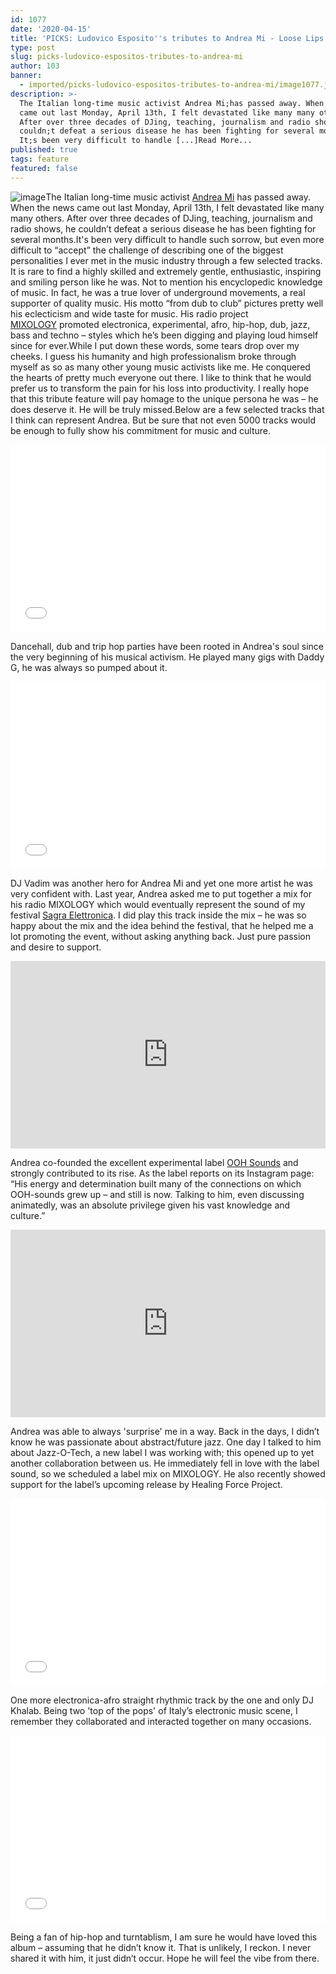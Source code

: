 ```yaml
---
id: 1077
date: '2020-04-15'
title: 'PICKS: Ludovico Esposito''s tributes to Andrea Mi - Loose Lips'
type: post
slug: picks-ludovico-espositos-tributes-to-andrea-mi
author: 103
banner:
  - imported/picks-ludovico-espositos-tributes-to-andrea-mi/image1077.jpeg
description: >-
  The Italian long-time music activist Andrea Mi;has passed away. When the news
  came out last Monday, April 13th, I felt devastated like many many others.
  After over three decades of DJing, teaching, journalism and radio shows, he
  couldn;t defeat a serious disease he has been fighting for several months.
  It;s been very difficult to handle [...]Read More...
published: true
tags: feature
featured: false
---
```

![image](../imported/picks-ludovico-espositos-tributes-to-andrea-mi/image1077.jpeg)The Italian long-time music activist [Andrea Mi](https://www.facebook.com/mrandreami) has passed away. When the news came out last Monday, April 13th, I felt devastated like many many others. After over three decades of DJing, teaching, journalism and radio shows, he couldn’t defeat a serious disease he has been fighting for several months.It's been very difficult to handle such sorrow, but even more difficult to “accept” the challenge of describing one of the biggest personalities I ever met in the music industry through a few selected tracks. It is rare to find a highly skilled and extremely gentle, enthusiastic, inspiring and smiling person like he was. Not to mention his encyclopedic knowledge of music. In fact, he was a true lover of underground movements, a real supporter of quality music. His motto “from dub to club” pictures pretty well his eclecticism and wide taste for music. His radio project [MIXOLOGY](https://www.mixcloud.com/andrea_mi/stream/) promoted electronica, experimental, afro, hip-hop, dub, jazz, bass and techno – styles which he’s been digging and playing loud himself since for ever.While I put down these words, some tears drop over my cheeks. I guess his humanity and high professionalism broke through myself as so as many other young music activists like me. He conquered the hearts of pretty much everyone out there. I like to think that he would prefer us to transform the pain for his loss into productivity. I really hope that this tribute feature will pay homage to the unique persona he was – he does deserve it. He will be truly missed.Below are a few selected tracks that I think can represent Andrea. But be sure that not even 5000 tracks would be enough to fully show his commitment for music and culture.

<iframe width='100%' height='300' scrolling='no' frameborder='no' allow='autoplay' src='//www.youtube.com/embed/7ew2SmgT5sk?wmode=opaque'></iframe>

Dancehall, dub and trip hop parties have been rooted in Andrea's soul since the very beginning of his musical activism. He played many gigs with Daddy G, he was always so pumped about it.

<iframe width='100%' height='300' scrolling='no' frameborder='no' allow='autoplay' src='//www.youtube.com/embed/tzp4m53GgAY?wmode=opaque'></iframe>

DJ Vadim was another hero for Andrea Mi and yet one more artist he was very confident with. Last year, Andrea asked me to put together a mix for his radio MIXOLOGY which would eventually represent the sound of my festival [Sagra Elettronica](https://www.facebook.com/sagraelettronica/). I did play this track inside the mix – he was so happy about the mix and the idea behind the festival, that he helped me a lot promoting the event, without asking anything back. Just pure passion and desire to support.

<iframe width='100%' height='300' scrolling='no' frameborder='no' allow='autoplay' src='https://bandcamp.com/EmbeddedPlayer/album=3860486165/size=large/bgcol=ffffff/linkcol=63b2cc/tracklist=false/artwork=small/track=4087099158/transparent=true/'></iframe>

Andrea co-founded the excellent experimental label [OOH Sounds](https://ooh-sounds.bandcamp.com/) and strongly contributed to its rise. As the label reports on its Instagram page: “His energy and determination built many of the connections on which OOH-sounds grew up – and still is now. Talking to him, even discussing animatedly, was an absolute privilege given his vast knowledge and culture.”

<iframe width='100%' height='300' scrolling='no' frameborder='no' allow='autoplay' src='https://bandcamp.com/EmbeddedPlayer/album=3671958968/size=large/bgcol=ffffff/linkcol=7137dc/tracklist=false/artwork=small/track=2089652788/transparent=true/'></iframe>

Andrea was able to always 'surprise' me in a way. Back in the days, I didn’t know he was passionate about abstract/future jazz. One day I talked to him about Jazz-O-Tech, a new label I was working with; this opened up to yet another collaboration between us. He immediately fell in love with the label sound, so we scheduled a label mix on MIXOLOGY. He also recently showed support for the label’s upcoming release by Healing Force Project.

<iframe width='100%' height='300' scrolling='no' frameborder='no' allow='autoplay' src='//www.youtube.com/embed/h0p-2tORhBE?wmode=opaque'></iframe>

One more electronica-afro straight rhythmic track by the one and only DJ Khalab. Being two 'top of the pops' of Italy’s electronic music scene, I remember they collaborated and interacted together on many occasions.

<iframe width='100%' height='300' scrolling='no' frameborder='no' allow='autoplay' src='//www.youtube.com/embed/tdyBQkBuSjs?wmode=opaque'></iframe>

Being a fan of hip-hop and turntablism, I am sure he would have loved this album – assuming that he didn’t know it. That is unlikely, I reckon. I never shared it with him, it just didn’t occur. Hope he will feel the vibe from there.